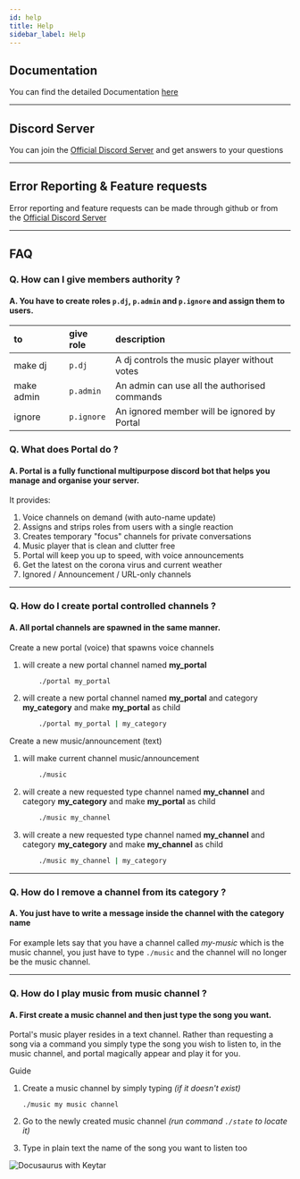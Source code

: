 ```yaml
---
id: help
title: Help
sidebar_label: Help
---
```


## Documentation

You can find the detailed Documentation [here](/docs)

---

## Discord Server

You can join the [Official Discord Server](https://discord.com/invite/nuKXgFXr5y) 
and get answers to your questions

---

## Error Reporting & Feature requests

Error reporting and feature requests can be made through github or from 
the [Official Discord Server](https://discord.com/invite/nuKXgFXr5y)

---

## FAQ

### Q. **How can I give members authority ?**
#### A. You have to create roles `p.dj`, `p.admin` and `p.ignore` and assign them to users.

| to         | give role  | description                                  |
| :--------- | :--------- | :------------------------------------------- |
| make dj    | `p.dj`     | A dj controls the music player without votes |
| make admin | `p.admin`  | An admin can use all the authorised commands |
| ignore     | `p.ignore` | An ignored member will be ignored by Portal  |

### Q. **What does Portal do ?**
#### A. Portal is a fully functional multipurpose discord bot that helps you manage and organise your server.
     
It provides:
1. Voice channels on demand (with auto-name update)
2. Assigns and strips roles from users with a single reaction
3. Creates temporary "focus" channels for private conversations
4. Music player that is clean and clutter free
5. Portal will keep you up to speed, with voice announcements
6. Get the latest on the corona virus and current weather
7. Ignored / Announcement / URL-only channels

---

### Q. **How do I create portal controlled channels ?**
#### A. All portal channels are spawned in the same manner.
 
Create a new portal (voice) that spawns voice channels
1. will create a new portal channel named **my_portal**
    ```bash
        ./portal my_portal
    ```
2. will create a new portal channel named **my_portal** and category **my_category** and make **my_portal** as child
    ```bash
        ./portal my_portal | my_category
    ```

Create a new music/announcement (text)
1. will make current channel music/announcement
    ```bash
        ./music
    ```
2. will create a new requested type channel named **my_channel** and category **my_category** and make **my_portal** as child
    ```bash
        ./music my_channel
    ```
3. will create a new requested type channel named **my_channel** and category **my_category** and make **my_channel** as child
    ```bash
        ./music my_channel | my_category
    ```

---

### Q. **How do I remove a channel from its category ?**
#### A. You just have to write a message inside the channel with the category name

For example lets say that you have a channel called _my-music_ which is the music channel,
you just have to type `./music` and the channel will no longer be the music channel.

---

### Q. **How do I play music from music channel ?**
#### A. First create a music channel and then just type the song you want.

Portal's music player resides in a text channel. Rather than requesting
a song via a command you simply type the song you wish to listen to, in the
music channel, and portal magically appear and play it for you.

Guide
1. Create a music channel by simply typing _(if it doesn't exist)_
   ```
   ./music my music channel
   ```

2. Go to the newly created music channel _(run command `./state` to locate it)_

3. Type in plain text the name of the song you want to listen too

![Docusaurus with Keytar](/gif/music.gif)
